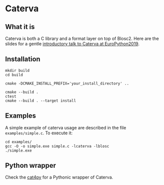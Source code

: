 # Caterva

## What it is

Caterva is both a C library and a format layer on top of Blosc2.  Here are the slides for a gentle [introductory talk to Caterva at EuroPython2019](http://blosc.org/docs/Caterva-Blosc2-SciPy2019.pdf).


## Installation

```
mkdir build
cd build
```
```
cmake -DCMAKE_INSTALL_PREFIX='your_install_directory' ..
```
```
cmake --build .
ctest
cmake --build . --target install
```

## Examples

A simple example of caterva usage are described in the file `examples/simple.c`. To execute it:

```
cd examples/
gcc -O -o simple.exe simple.c -lcaterva -lblosc
./simple.exe
```

## Python wrapper

Check the [cat4py](https://github.com/Blosc/cat4py) for a Pythonic wrapper of Caterva.
